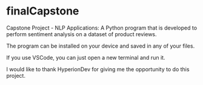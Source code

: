 # finalCapstone
Capstone Project - NLP Applications:
A Python program that is developed to perform sentiment analysis on a dataset of product reviews.

The program can be installed on your device and saved in any of your files.

If you use VSCode, you can just open a new terminal and run it.

I would like to thank HyperionDev for giving me the opportunity to do this project.
